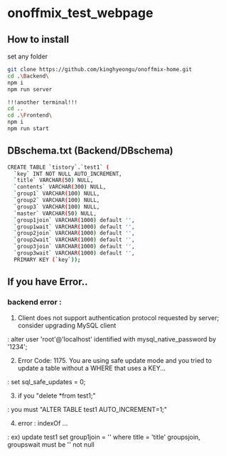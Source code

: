 # onoffmix_test_webpage

## How to install
set any folder
```sh
git clone https://github.com/kinghyeongu/onoffmix-home.git
cd .\Backend\
npm i
npm run server
```

```sh
!!!another terminal!!!
cd ..
cd .\Frontend\
npm i
npm run start
```

## DBschema.txt (Backend/DBschema)
```sh
CREATE TABLE `tistory`.`test1` (
  `key` INT NOT NULL AUTO_INCREMENT,
  `title` VARCHAR(50) NULL,
  `contents` VARCHAR(300) NULL,
  `group1` VARCHAR(100) NULL,
  `group2` VARCHAR(100) NULL,  
  `group3` VARCHAR(100) NULL,  
  `master` VARCHAR(50) NULL,
  `group1join` VARCHAR(1000) default '',
  `group1wait` VARCHAR(1000) default '',
  `group2join` VARCHAR(1000) default '',
  `group2wait` VARCHAR(1000) default '',
  `group3join` VARCHAR(1000) default '',
  `group3wait` VARCHAR(1000) default '',
  PRIMARY KEY (`key`));
```

## If you have Error..
### backend error : 

1. Client does not support authentication protocol requested by server; consider upgrading MySQL  client

: alter user 'root'@'localhost' identified with mysql_native_password by '1234';

2. Error Code: 1175. You are using safe update mode and you tried to update a table without a WHERE that uses a KEY...

: set sql_safe_updates = 0;

3. if you "delete *from test1;"

: you must "ALTER TABLE test1 AUTO_INCREMENT=1;"

4. error : indexOf ...

: ex) update test1 set group1join = '' where title = 'title'
  groupsjoin, groupswait must be '' not null

